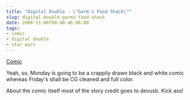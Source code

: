 ```yaml
---
title: "Digital Double - \"Garm's Food Shack\""
slug: digital-double-garms-food-shack
date: 2006-11-06T00:40:46-06:00
tags:
- comic
- digital double
- star wars
---
```

[Comic](http://digitaldouble.smackjeeves.com/comics/76869/)

Yeah, so, Monday is going to be a crappily drawn black and white comic whereas Friday's shall be CG cleaned and full color.

About the comic itself most of the story credit goes to devusb. Kick ass!
